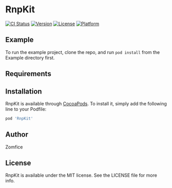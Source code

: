 # RnpKit

[![CI Status](https://img.shields.io/travis/songchaofeng6@hotmail.com/RnpKit.svg?style=flat)](https://travis-ci.org/songchaofeng6@hotmail.com/RnpKit)
[![Version](https://img.shields.io/cocoapods/v/RnpKit.svg?style=flat)](https://cocoapods.org/pods/RnpKit)
[![License](https://img.shields.io/cocoapods/l/RnpKit.svg?style=flat)](https://cocoapods.org/pods/RnpKit)
[![Platform](https://img.shields.io/cocoapods/p/RnpKit.svg?style=flat)](https://cocoapods.org/pods/RnpKit)

## Example

To run the example project, clone the repo, and run `pod install` from the Example directory first.

## Requirements

## Installation

RnpKit is available through [CocoaPods](https://cocoapods.org). To install
it, simply add the following line to your Podfile:

```ruby
pod 'RnpKit'
```

## Author

Zomfice

## License

RnpKit is available under the MIT license. See the LICENSE file for more info.
